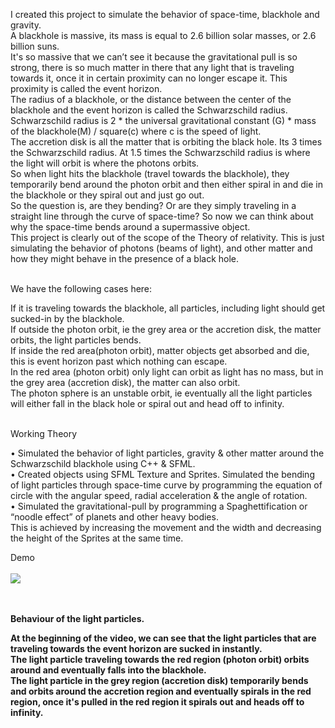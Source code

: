 I created this project to simulate the behavior of space-time, blackhole and gravity.<br>
A blackhole is massive, its mass is equal to 2.6 billion solar masses, or 2.6 billion suns.<br>
It's so massive that we can’t see it because the gravitational pull is so strong, there is so much matter in there that any light that is traveling towards it,
once it in certain proximity can no longer escape it. This proximity is called the event horizon.<br>
The radius of a blackhole, or the distance between the center of the blackhole and the event horizon is called the Schwarzschild radius.
Schwarzschild radius is 2 * the universal gravitational constant (G) * mass of the blackhole(M) / square(c) where c is the speed of light. <br>
The accretion disk is all the matter that is orbiting the black hole. Its 3 times the Schwarzschild radius.
At 1.5 times the Schwarzschild radius is where the light will orbit is where the photons orbits.<br>
So when light hits the blackhole (travel towards the blackhole), they temporarily bend around the photon orbit and then either spiral in and die in the blackhole
or they spiral out and just go out.<br>
So the question is, are they bending? Or are they simply traveling in a straight line through the curve of space-time?
So now we can think about why the space-time bends around a supermassive object.<br>
This project is clearly out of the scope of the Theory of relativity. 
This is just simulating the behavior of photons (beams of light), and other matter and how they might behave in the presence of a black hole.<br><br>


We have the following cases here:<br>

If it is traveling towards the blackhole, all particles, including light should get sucked-in by the blackhole.<br>
If outside the photon orbit, ie the grey area or the accretion disk, the matter orbits, the light particles bends.<br>
If inside the red area(photon orbit), matter objects get absorbed and die, this is event horizon past which nothing can escape.<br>
In the red area (photon orbit) only light can orbit as light has no mass, but in the grey area (accretion disk), the matter can also orbit.<br>
The photon sphere is an unstable orbit, ie eventually all the light particles will either fall in the black hole or spiral out and head off to infinity.<br>
<br>

Working Theory<br>

• Simulated the behavior of light particles, gravity & other matter around the Schwarzschild blackhole using C++ & SFML. <br>
• Created objects using SFML Texture and Sprites. Simulated the bending of light particles through space-time curve by
programming the equation of circle with the angular speed, radial acceleration & the angle of rotation.<br>
• Simulated the gravitational-pull by programming a Spaghettification or “noodle effect” of planets and other heavy bodies. <br>
This is achieved by increasing the movement and the width and decreasing the height of the Sprites at the same time.<br>


Demo<br><br>
![](blackhole.gif)

<br><br>
<b>Behaviour of the light particles.<b>
  
  At the beginning of the video, we can see that the light particles that are traveling towards the event horizon are sucked in instantly. <br>
  The light particle traveling towards the red region (photon orbit) orbits around and eventually falls into the blackhole.<br>
  The light particle in the grey region (accretion disk) temporarily bends and orbits around the accretion region and eventually spirals in the red region, once it's pulled in the red region it spirals out and heads off to infinity.
  

